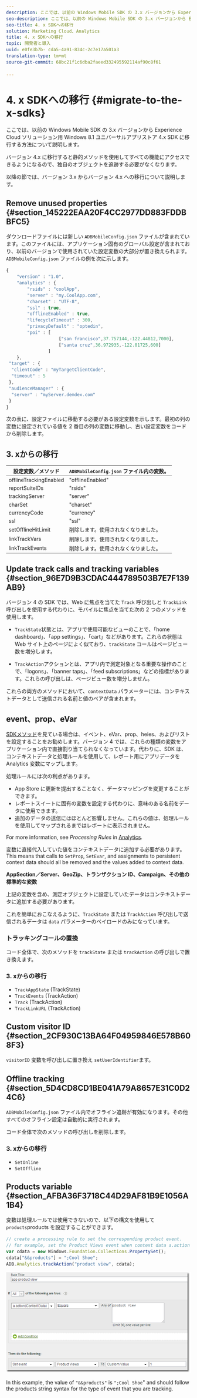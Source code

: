 ```yaml
---
description: ここでは、以前の Windows Mobile SDK の 3.x バージョンから Experience Cloud ソリューション用 Windows 8.1 ユニバーサルアプリストア 4.x SDK に移行する方法について説明します。
seo-description: ここでは、以前の Windows Mobile SDK の 3.x バージョンから Experience Cloud ソリューション用 Windows 8.1 ユニバーサルアプリストア 4.x SDK に移行する方法について説明します。
seo-title: 4. x SDKへの移行
solution: Marketing Cloud、Analytics
title: 4. x SDKへの移行
topic: 開発者と導入
uuid: e0fe3b7b- cda5-4a91-834c-2c7e17a501a3
translation-type: tm+mt
source-git-commit: 68bc21f1c6dba2faeed332495592114af90c8f61

---
```



# 4. x SDKへの移行 {#migrate-to-the-x-sdks}

ここでは、以前の Windows Mobile SDK の 3.x バージョンから Experience Cloud ソリューション用 Windows 8.1 ユニバーサルアプリストア 4.x SDK に移行する方法について説明します。

バージョン 4.x に移行すると静的メソッドを使用してすべての機能にアクセスできるようになるので、独自のオブジェクトを追跡する必要がなくなります。

以降の節では、バージョン 3.x からバージョン 4.x への移行について説明します。

## Remove unused properties {#section_145222EAA20F4CC2977DD883FDDBBFC5}

ダウンロードファイルには新しい `ADBMobileConfig.json` ファイルが含まれています。このファイルには、アプリケーション固有のグローバル設定が含まれており、以前のバージョンで使用されていた設定変数の大部分が置き換えられます。`ADBMobileConfig.json` ファイルの例を次に示します。

```js
{ 
    "version" : "1.0", 
    "analytics" : { 
        "rsids" : "coolApp", 
        "server" : "my.CoolApp.com", 
        "charset" : "UTF-8", 
        "ssl" : true, 
        "offlineEnabled" : true, 
        "lifecycleTimeout" : 300, 
        "privacyDefault" : "optedin", 
        "poi" : [ 
                    ["san francisco",37.757144,-122.44812,7000], 
                    ["santa cruz",36.972935,-122.01725,600] 
                ] 
    }, 
 "target" : { 
  "clientCode" : "myTargetClientCode", 
  "timeout" : 5 
 }, 
 "audienceManager" : { 
  "server" : "myServer.demdex.com" 
 } 
}
```

次の表に、設定ファイルに移動する必要がある設定変数を示します。最初の列の変数に設定されている値を 2 番目の列の変数に移動し、古い設定変数をコードから削除します。

## 3. xからの移行

| 設定変数／メソッド | `ADBMobileConfig.json` ファイル内の変数。 |
|--- |--- |
| offlineTrackingEnabled | "offlineEnabled" |
| reportSuiteIDs | "rsids" |
| trackingServer | "server" |
| charSet | "charset" |
| currencyCode | "currency" |
| ssl | "ssl" |
| setOfflineHitLimit | 削除します。使用されなくなりました。 |
| linkTrackVars | 削除します。使用されなくなりました。 |
| linkTrackEvents | 削除します。使用されなくなりました。 |

## Update track calls and tracking variables {#section_96E7D9B3CDAC444789503B7E7F139AB9}

バージョン 4 の SDK では、Web に焦点を当てた `Track` 呼び出しと `TrackLink` 呼び出しを使用する代わりに、モバイルに焦点を当てた次の 2 つのメソッドを使用します。

* `TrackState`状態とは、アプリで使用可能なビューのことで、「home dashboard」、「app settings」、「cart」などがあります。これらの状態は Web サイト上のページによく似ており、`trackState` コールはページビュー数を増分します。

* `TrackAction`アクションとは、アプリ内で測定対象となる重要な操作のことで、「logons」、「banner taps」、「feed subscriptions」などの指標があります。これらの呼び出しは、ページビュー数を増分しません。

これらの両方のメソッドにおいて、`contextData` パラメーターには、コンテキストデータとして送信される名前と値のペアが含まれます。

## event、prop、eVar

[SDKメソッド](/help/windows-appstore/c-configuration/methods.md)を見ている場合は、イベント、eVar、prop、heies、およびリストを設定することをお勧めします。バージョン 4 では、これらの種類の変数をアプリケーション内で直接割り当てられなくなっています。代わりに、SDK は、コンテキストデータと処理ルールを使用して、レポート用にアプリデータを Analytics 変数にマップします。

処理ルールには次の利点があります。

* App Store に更新を提出することなく、データマッピングを変更することができます。
* レポートスイートに固有の変数を設定する代わりに、意味のある名前をデータに使用できます。
* 追加のデータの送信にはほとんど影響しません。これらの値は、処理ルールを使用してマップされるまではレポートに表示されません。

For more information, see *Processing Rules* in [Analytics](/help/windows-appstore/analytics/analytics.md).

変数に直接代入していた値をコンテキストデータに追加する必要があります。This means that calls to `SetProp`, `SetEvar`, and assignments to persistent context data should all be removed and the values added to context data.

**AppSection／Server、GeoZip、トランザクション ID、Campaign、その他の標準的な変数**

上記の変数を含め、測定オブジェクトに設定していたデータはコンテキストデータに追加する必要があります。

これを簡単におこなえるように、`TrackState` または `TrackAction` 呼び出しで送信されるデータは `data` パラメーターのペイロードのみになっています。

### トラッキングコールの置換

コード全体で、次のメソッドを `trackState` または `trackAction` の呼び出しで置き換えます。

### 3. xからの移行

* `TrackAppState` (TrackState)
* `TrackEvents` (TrackAction)
* `Track` (TrackAction)
* `TrackLinkURL` (TrackAction)

## Custom visitor ID {#section_2CF930C13BA64F04959846E578B608F3}

`visitorID` 変数を呼び出しに置き換え `setUserIdentifier`ます。

## Offline tracking {#section_5D4CD8CD1BE041A79A8657E31C0D24C6}

`ADBMobileConfig.json` ファイル内でオフライン追跡が有効になります。その他すべてのオフライン設定は自動的に実行されます。

コード全体で次のメソッドの呼び出しを削除します。

### 3. xからの移行

* `SetOnline`
* `SetOffline`

## Products variable {#section_AFBA36F3718C44D29AF81B9E1056A1B4}

 変数は処理ルールでは使用できないので、以下の構文を使用して `products`products を設定することができます。

```js
// create a processing rule to set the corresponding product event. 
// for example, set the Product Views event when context data a.action = "product view" 
var cdata = new Windows.Foundation.Collections.PropertySet(); 
cdata["&&products"] = ";Cool Shoe"; 
ADB.Analytics.trackAction("product view", cdata);
```

![](assets/prod-view.png)

In this example, the value of `"&&products"` is `";Cool Shoe`" and should follow the products string syntax for the type of event that you are tracking.